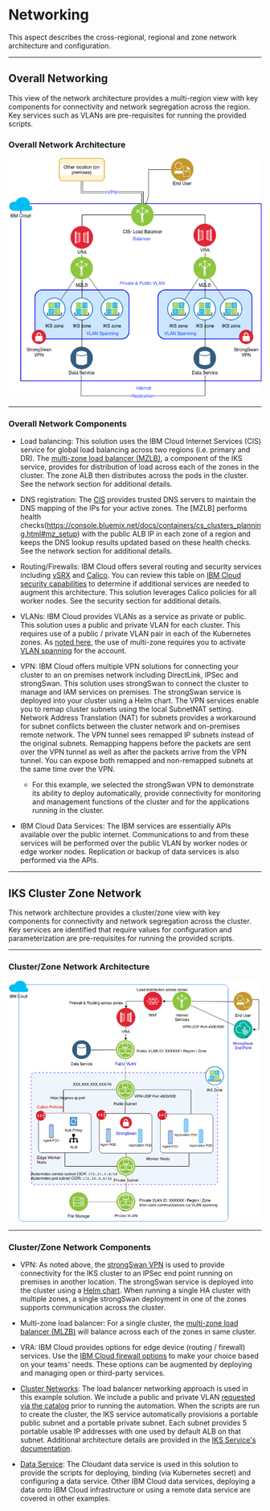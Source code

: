 # Networking

This aspect describes the cross-regional, regional and zone network architecture and configuration.



---



## Overall Networking

This view of the network architecture provides a multi-region view with key components for connectivity and network segregation across the region. Key services such as VLANs are pre-requisites for running the provided scripts.




### Overall Network Architecture


![Network](../imgs/OverallNW.png)


---

### Overall Network Components


- Load balancing: This solution uses the IBM Cloud Internet Services (CIS) service for global load balancing across two regions (i.e. primary and DR). The [multi-zone load balancer (MZLB)](https://console.bluemix.net/docs/containers/cs_clusters_planning.html#mz_setup), a component of the IKS service, provides for distribution of load across each of the zones in the cluster.  The zone ALB then distributes across the pods in the cluster. See the network section for additional details.

- DNS registration: The [CIS](https://console.bluemix.net/docs/infrastructure/cis/dns-concepts.html#dns-concepts) provides trusted DNS servers to maintain the DNS mapping of the IPs for your active zones. The [MZLB] performs health checks(https://console.bluemix.net/docs/containers/cs_clusters_planning.html#mz_setup) with the public ALB IP in each zone of a region and keeps the DNS lookup results updated based on these health checks. See the network section for additional details.

- Routing/Firewalls: IBM Cloud offers several routing and security services including [vSRX](https://console.bluemix.net/docs/infrastructure/vsrx/getting-started.html#getting-started) and [Calico](https://console.bluemix.net/docs/containers/cs_network_policy.html#default_policy). You can review this table on [IBM Cloud security capabilities](https://console.bluemix.net/docs/infrastructure/fortigate-10g/explore-firewalls.html#explore-firewalls)  to determine if additional services are needed to augment this architecture. This solution leverages Calico policies for all worker nodes. See the security section for additional details.

- VLANs: IBM Cloud provides VLANs as a service as private or public. This solution uses a public and private VLAN for each cluster. This requires use of a public / private VLAN pair in each of the Kubernetes zones. As [noted here](https://console.bluemix.net/docs/containers/cs_clusters_planning.html#multizone), the use of multi-zone requires you to activate [VLAN spanning](https://console.bluemix.net/docs/infrastructure/vlans/vlan-spanning.html#vlan-spanning) for the account.

- VPN: IBM Cloud offers multiple VPN solutions for connecting your cluster to an on premises network including DirectLink, IPSec and strongSwan. This solution uses strongSwan to connect the cluster to manage and IAM services on premises. The strongSwan service is deployed into your cluster using a Helm chart. The VPN services enable you to remap cluster subnets  using the local SubnetNAT setting. Network Address Translation (NAT) for subnets provides a workaround for subnet conflicts between the cluster network and on-premises remote network. The VPN tunnel sees remapped IP subnets instead of the original subnets. Remapping happens before the packets are sent over the VPN tunnel as well as after the packets arrive from the VPN tunnel. You can expose both remapped and non-remapped subnets at the same time over the VPN.

  - For this example, we selected the strongSwan VPN to demonstrate its ability to deploy automatically, provide connectivity for monitoring and management functions of the cluster and for the applications running in the cluster.

- IBM Cloud Data Services: The IBM services are essentially APIs available over the public internet. Communications to and from these services will be performed over the public VLAN by worker nodes or edge worker nodes. Replication or backup of data services is also performed via the APIs.


---


## IKS Cluster Zone Network
This network architecture provides a cluster/zone view with key components for connectivity and network segregation across the cluster. Key services are identified that require values for configuration and parameterization are pre-requisites for running the provided scripts.

---

### Cluster/Zone Network Architecture


![Zone Network](../imgs/Network.png)



---


### Cluster/Zone Network Components


- VPN: As noted above, the [strongSwan VPN](https://console.bluemix.net/docs/containers/cs_vpn.html#vpn) is used to provide connectivity for the IKS cluster to an IPSec end point running on premises in another location. The strongSwan service is deployed into the cluster using a [Helm chart](https://console.bluemix.net/docs/containers/cs_vpn.html#vpn-setup). When running a single HA cluster with multiple zones, a single strongSwan deployment in one of the zones supports communication across the cluster.

- Multi-zone load balancer: For a single cluster, the [multi-zone load balancer (MLZB)](https://console.bluemix.net/docs/containers/cs_loadbalancer.html#loadbalancer) will balance across each of the zones in same cluster.

- VRA: IBM Cloud provides options for edge device (routing / firewall) services. Use the [IBM Cloud firewall options](https://console.bluemix.net/docs/infrastructure/fortigate-10g/explore-firewalls.html#explore-firewalls) to make your choice based on your teams' needs.  These options can be augmented by deploying and managing open or third-party services.

- [Cluster Networks](https://console.bluemix.net/docs/containers/cs_network_planning.html#planning): The load balancer networking approach is used in this example solution. We include a public and private VLAN [requested via the catalog](https://console.bluemix.net/catalog/infrastructure/vlan) prior to running the automation. When the scripts are run to create the cluster, the IKS service automatically provisions a portable public subnet and a portable private subnet. Each subnet provides 5 portable usable IP addresses with one used by default ALB on that subnet. Additional architecture details are provided in the [IKS Service's documentation](https://console.bluemix.net/docs/containers/cs_loadbalancer.html#planning).

- [Data Service](https://console.bluemix.net/docs/services/Cloudant/getting-started.html#getting-started-with-cloudant): The Cloudant data service is used in this solution to provide the scripts for deploying, binding (via Kubernetes secret) and configuring a data service. Other IBM Cloud data services, deploying a data onto IBM Cloud infrastructure or using a remote data service are covered in other examples.
